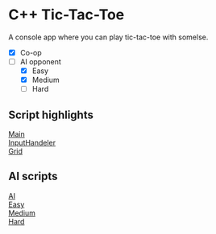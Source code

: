 # C++ Tic-Tac-Toe
A console app where you can play tic-tac-toe with somelse.<br>

- [x] Co-op
- [ ] AI opponent
  - [x] Easy
  - [x] Medium
  - [ ] Hard

## Script highlights
[Main](TicTacToe/TicTacToe.cpp)<br>
[InputHandeler](TicTacToe/InputHandeler.cpp)<br>
[Grid](TicTacToe/Grid.cpp)

## AI scripts
[AI](TicTacToe/AI.cpp)<br>
[Easy](TicTacToe/EasyAI.cpp)<br>
[Medium](TicTacToe/MediumAI.cpp)<br>
[Hard](TicTacToe/HardAI.cpp)
